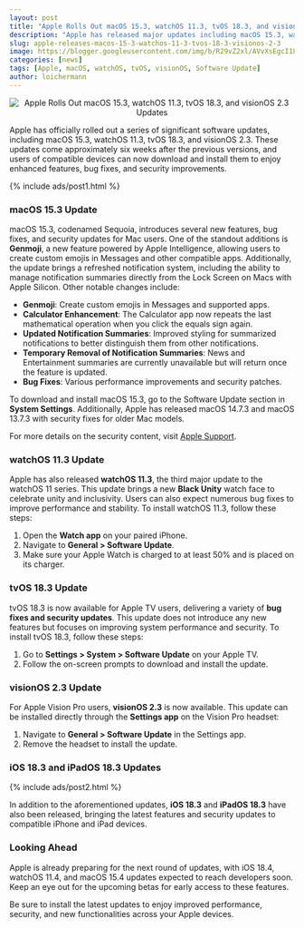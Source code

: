 ```yaml
---
layout: post
title: "Apple Rolls Out macOS 15.3, watchOS 11.3, tvOS 18.3, and visionOS 2.3 Updates"
description: "Apple has released major updates including macOS 15.3, watchOS 11.3, tvOS 18.3, and visionOS 2.3, bringing new features and security improvements to compatible devices."
slug: apple-releases-macos-15-3-watchos-11-3-tvos-18-3-visionos-2-3
image: https://blogger.googleusercontent.com/img/b/R29vZ2xl/AVvXsEgcI188bumvFr5M04wIU8_MutLnZpI_wcsU_orKo64jMqrOhjXaTsubmgMjDljLJvGyjNw8oHMRs_JXS4jYbQXMMJgDKdxnPI2M-gEOJDV4mIxiA8Z-wKqZS6M7X8rv4ERr1yFZ0mDpUoIpbUIbEla4aEQ_VnUTPtnSatp0JqNI_x_TY4FDcos-o3FyCdpN/s320/macOS-728x450.jpg
categories: [news]
tags: [Apple, macOS, watchOS, tvOS, visionOS, Software Update]
author: loichermann
---
```


<div style="text-align: center;">
  <img src="https://blogger.googleusercontent.com/img/b/R29vZ2xl/AVvXsEgcI188bumvFr5M04wIU8_MutLnZpI_wcsU_orKo64jMqrOhjXaTsubmgMjDljLJvGyjNw8oHMRs_JXS4jYbQXMMJgDKdxnPI2M-gEOJDV4mIxiA8Z-wKqZS6M7X8rv4ERr1yFZ0mDpUoIpbUIbEla4aEQ_VnUTPtnSatp0JqNI_x_TY4FDcos-o3FyCdpN/s320/macOS-728x450.jpg" alt="Apple Rolls Out macOS 15.3, watchOS 11.3, tvOS 18.3, and visionOS 2.3 Updates">
</div>

Apple has officially rolled out a series of significant software updates, including macOS 15.3, watchOS 11.3, tvOS 18.3, and visionOS 2.3. These updates come approximately six weeks after the previous versions, and users of compatible devices can now download and install them to enjoy enhanced features, bug fixes, and security improvements.

{% include ads/post1.html %}

### macOS 15.3 Update

macOS 15.3, codenamed Sequoia, introduces several new features, bug fixes, and security updates for Mac users. One of the standout additions is **Genmoji**, a new feature powered by Apple Intelligence, allowing users to create custom emojis in Messages and other compatible apps. Additionally, the update brings a refreshed notification system, including the ability to manage notification summaries directly from the Lock Screen on Macs with Apple Silicon. Other notable changes include:

- **Genmoji**: Create custom emojis in Messages and supported apps.
- **Calculator Enhancement**: The Calculator app now repeats the last mathematical operation when you click the equals sign again.
- **Updated Notification Summaries**: Improved styling for summarized notifications to better distinguish them from other notifications. 
- **Temporary Removal of Notification Summaries**: News and Entertainment summaries are currently unavailable but will return once the feature is updated.
- **Bug Fixes**: Various performance improvements and security patches.

To download and install macOS 15.3, go to the Software Update section in **System Settings**. Additionally, Apple has released macOS 14.7.3 and macOS 13.7.3 with security fixes for older Mac models.

For more details on the security content, visit [Apple Support](https://support.apple.com/100100).

### watchOS 11.3 Update

Apple has also released **watchOS 11.3**, the third major update to the watchOS 11 series. This update brings a new **Black Unity** watch face to celebrate unity and inclusivity. Users can also expect numerous bug fixes to improve performance and stability. To install watchOS 11.3, follow these steps:

1. Open the **Watch app** on your paired iPhone.
2. Navigate to **General > Software Update**.
3. Make sure your Apple Watch is charged to at least 50% and is placed on its charger.

### tvOS 18.3 Update

tvOS 18.3 is now available for Apple TV users, delivering a variety of **bug fixes and security updates**. This update does not introduce any new features but focuses on improving system performance and security. To install tvOS 18.3, follow these steps:

1. Go to **Settings > System > Software Update** on your Apple TV.
2. Follow the on-screen prompts to download and install the update.

### visionOS 2.3 Update

For Apple Vision Pro users, **visionOS 2.3** is now available. This update can be installed directly through the **Settings app** on the Vision Pro headset:

1. Navigate to **General > Software Update** in the Settings app.
2. Remove the headset to install the update.

### iOS 18.3 and iPadOS 18.3 Updates

{% include ads/post2.html %}

In addition to the aforementioned updates, **iOS 18.3** and **iPadOS 18.3** have also been released, bringing the latest features and security updates to compatible iPhone and iPad devices. 

### Looking Ahead

Apple is already preparing for the next round of updates, with iOS 18.4, watchOS 11.4, and macOS 15.4 updates expected to reach developers soon. Keep an eye out for the upcoming betas for early access to these features.

Be sure to install the latest updates to enjoy improved performance, security, and new functionalities across your Apple devices.
